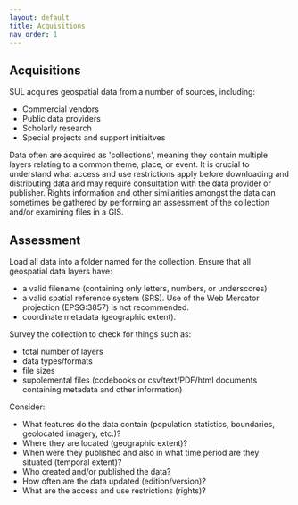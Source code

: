 ```yaml
---
layout: default
title: Acquisitions
nav_order: 1
---
```


## Acquisitions ##

SUL acquires geospatial data from a number of sources, including:

* Commercial vendors
* Public data providers
* Scholarly research
* Special projects and support initiaitves

Data often are acquired as 'collections', meaning they contain multiple layers relating to a common theme, place, or event. It is crucial to understand what access and use restrictions apply before downloading and distributing data and may require consultation with the data provider or publisher. Rights information and other similarities amongst the data can sometimes be gathered by performing an assessment of the collection and/or examining files in a GIS.

## Assessment ##

Load all data into a folder named for the collection. Ensure that all geospatial data layers have:

* a valid filename (containing only letters, numbers, or underscores)
* a valid spatial reference system (SRS). Use of the Web Mercator projection (EPSG:3857) is not recommended.
* coordinate metadata (geographic extent). 

Survey the collection to check for things such as: 
* total number of layers
* data types/formats
* file sizes
* supplemental files (codebooks or csv/text/PDF/html documents containing metadata and other information)

Consider: 
* What features do the data contain (population statistics, boundaries, geolocated imagery, etc.)? 
* Where they are located (geographic extent)? 
* When were they published and also in what time period are they situated (temporal extent)? 
* Who created and/or published the data? 
* How often are the data updated (edition/version)? 
* What are the access and use restrictions (rights)?


